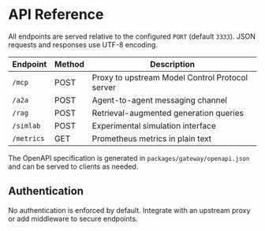# API Reference

All endpoints are served relative to the configured `PORT` (default `3333`). JSON requests and responses use UTF-8 encoding.

| Endpoint | Method | Description |
|----------|--------|-------------|
| `/mcp` | POST | Proxy to upstream Model Control Protocol server |
| `/a2a` | POST | Agent-to-agent messaging channel |
| `/rag` | POST | Retrieval-augmented generation queries |
| `/simlab` | POST | Experimental simulation interface |
| `/metrics` | GET | Prometheus metrics in plain text |

The OpenAPI specification is generated in `packages/gateway/openapi.json` and can be served to clients as needed.

## Authentication
No authentication is enforced by default. Integrate with an upstream proxy or add middleware to secure endpoints.
